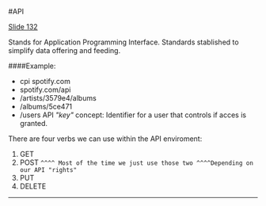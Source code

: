 #API 

[Slide 132](https://skylabcoders.github.io/bootcamp-winter2017/?full#132)

Stands for Application Programming Interface.
Standards stablished to simplify data offering and feeding.

####Example:
 -  cpi spotify.com 
 -  spotify.com/api
 -  /artists/3579e4/albums
 -  /albums/5ce471
 -  /users
API *"key"* concept: Identifier for a user that controls if acces is granted.

There are four verbs we can use within the API enviroment:
1. GET
2. POST
`^^^^ Most of the time we just use those two ^^^^Depending on our API "rights"`
3. PUT
4. DELETE

---
